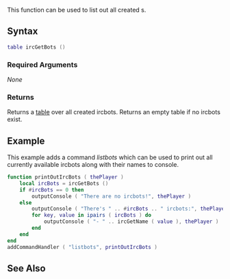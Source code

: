This function can be used to list out all created s.

Syntax
------

``` lua
table ircGetBots ()
```

### Required Arguments

*None*

### Returns

Returns a [table](/docs/table.md "wikilink") over all created ircbots. Returns an empty table if no ircbots exist.

Example
-------

This example adds a command *listbots* which can be used to print out all currently available ircbots along with their names to console.

``` lua
function printOutIrcBots ( thePlayer )
    local ircBots = ircGetBots ()
    if #ircBots == 0 then
        outputConsole ( "There are no ircbots!", thePlayer )
    else
        outputConsole ( "There's " .. #ircBots .. " ircbots:", thePlayer ) 
        for key, value in ipairs ( ircBots ) do
            outputConsole ( "- " .. ircGetName ( value ), thePlayer )
        end
    end
end
addCommandHandler ( "listbots", printOutIrcBots )
```

See Also
--------

